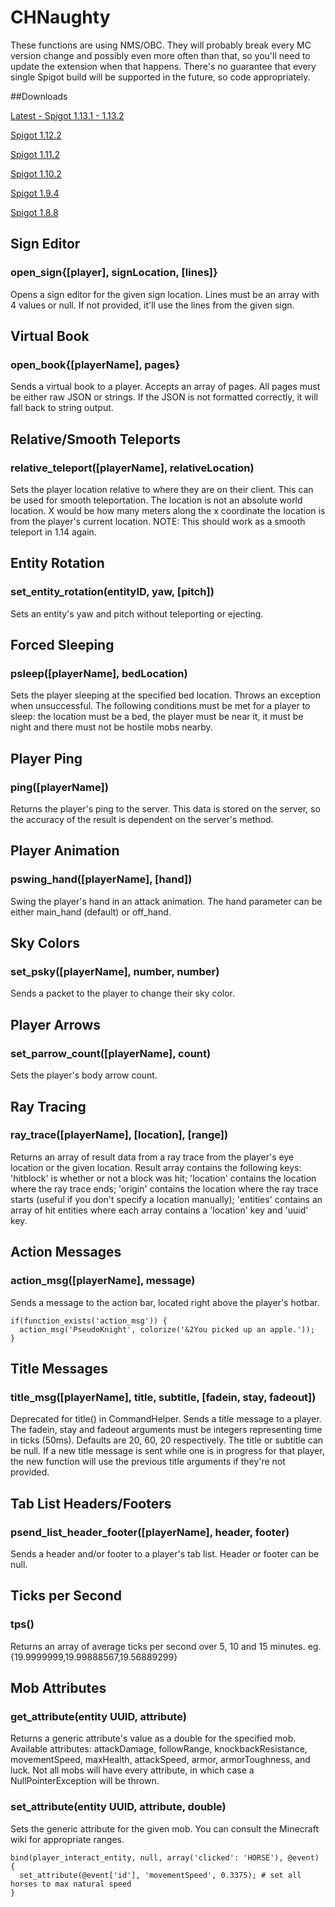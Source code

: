 # CHNaughty

These functions are using NMS/OBC. They will probably break every MC version change and possibly even more often than that, so you'll need to update the extension when that happens. There's no guarantee that every single Spigot build will be supported in the future, so code appropriately.

##Downloads

[Latest - Spigot 1.13.1 - 1.13.2](https://letsbuild.net/jenkins/job/CHNaughty/lastSuccessfulBuild/artifact/target/)

[Spigot 1.12.2](https://github.com/PseudoKnight/CHNaughty/releases/tag/v3.9.0)

[Spigot 1.11.2](https://github.com/PseudoKnight/CHNaughty/releases/tag/v3.4.2)

[Spigot 1.10.2](https://github.com/PseudoKnight/CHNaughty/releases/tag/v3.4.1)

[Spigot 1.9.4](https://github.com/PseudoKnight/CHNaughty/releases/tag/v3.2.0)

[Spigot 1.8.8](https://github.com/PseudoKnight/CHNaughty/releases/tag/v2.0.1)

## Sign Editor
### open_sign{[player], signLocation, [lines]}
Opens a sign editor for the given sign location. Lines must be an array with 4 values or null. If not provided, it'll use the lines from the given sign.

## Virtual Book
### open_book{[playerName], pages} 
Sends a virtual book to a player. Accepts an array of pages. All pages must be either raw JSON or strings. If the JSON is not formatted correctly, it will fall back to string output.

## Relative/Smooth Teleports
### relative_teleport([playerName], relativeLocation)
Sets the player location relative to where they are on their client. This can be used for smooth teleportation. The location is not an absolute world location. X would be how many meters along the x coordinate the location is from the player's current location.
NOTE: This should work as a smooth teleport in 1.14 again.

## Entity Rotation
### set_entity_rotation(entityID, yaw, [pitch])
Sets an entity's yaw and pitch without teleporting or ejecting.

## Forced Sleeping
### psleep([playerName], bedLocation)
Sets the player sleeping at the specified bed location. Throws an exception when unsuccessful. The following conditions must be met for a player to sleep: the location must be a bed, the player must be near it, it must be night and there must not be hostile mobs nearby.

## Player Ping
### ping([playerName])
Returns the player's ping to the server. This data is stored on the server, so the accuracy of the result is dependent on the server's method.

## Player Animation
### pswing_hand([playerName], [hand])
Swing the player's hand in an attack animation. The hand parameter can be either main_hand (default) or off_hand.

## Sky Colors
### set_psky([playerName], number, number)
Sends a packet to the player to change their sky color.

## Player Arrows
### set_parrow_count([playerName], count)
Sets the player's body arrow count.

## Ray Tracing
### ray_trace([playerName], [location], [range])
Returns an array of result data from a ray trace from the player's eye location or the given location. Result array contains the following keys: 'hitblock' is whether or not a block was hit; 'location' contains the location where the ray trace ends; 'origin' contains the location where the ray trace starts (useful if you don't specify a location manually); 'entities' contains an array of hit entities where each array contains a 'location' key and 'uuid' key.

## Action Messages
### action_msg([playerName], message)
Sends a message to the action bar, located right above the player's hotbar.

``` 
if(function_exists('action_msg')) {
  action_msg('PseudoKnight', colorize('&2You picked up an apple.'));
}
```

## Title Messages
### title_msg([playerName], title, subtitle, [fadein, stay, fadeout])
Deprecated for title() in CommandHelper. Sends a title message to a player. The fadein, stay and fadeout arguments must be integers representing time in ticks (50ms). Defaults are 20, 60, 20 respectively. The title or subtitle can be null. If a new title message is sent while one is in progress for that player, the new function will use the previous title arguments if they're not provided.

## Tab List Headers/Footers
### psend_list_header_footer([playerName], header, footer)
Sends a header and/or footer to a player's tab list. Header or footer can be null.

## Ticks per Second
### tps()
Returns an array of average ticks per second over 5, 10 and 15 minutes. eg. {19.9999999,19.99888567,19.56889299}

## Mob Attributes
### get_attribute(entity UUID, attribute)
Returns a generic attribute's value as a double for the specified mob. Available attributes: attackDamage, followRange, knockbackResistance, movementSpeed, maxHealth, attackSpeed, armor, armorToughness, and luck. Not all mobs will have every attribute, in which case a NullPointerException will be thrown.

### set_attribute(entity UUID, attribute, double)
Sets the generic attribute for the given mob. You can consult the Minecraft wiki for appropriate ranges.

```
bind(player_interact_entity, null, array('clicked': 'HORSE'), @event) {
  set_attribute(@event['id'], 'movementSpeed', 0.3375); # set all horses to max natural speed
}
```
